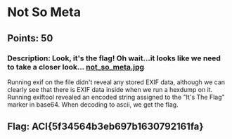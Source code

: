 # **Not So Meta**
## Points: 50
### **Description:** Look, it's the flag! Oh wait...it looks like we need to take a closer look... [not_so_meta.jpg](https://challenge.acictf.com/static/9cc77a8e6393f9a5de6e37ca14ed6928/not_so_meta.jpg)
Running exif on the file didn't reveal any stored EXIF data, although we can clearly see that there is EXIF data inside when we run a hexdump on it.
Running exiftool revealed an encoded string assigned to the "It's The Flag" marker in base64. When decoding to ascii, we get the flag.
## **Flag:** ACI{5f34564b3eb697b1630792161fa}
